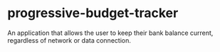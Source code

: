 # progressive-budget-tracker
An application that allows the user to keep their  bank balance current, regardless of network or data connection.
